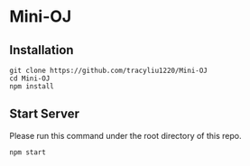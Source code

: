 # Mini-OJ

## Installation

```
git clone https://github.com/tracyliu1220/Mini-OJ
cd Mini-OJ
npm install
```

## Start Server

Please run this command under the root directory of this repo.
```
npm start
```
